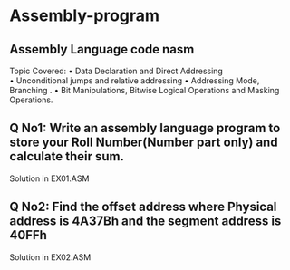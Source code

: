 # Assembly-program
## Assembly Language code  nasm 

Topic Covered:
    • Data Declaration and Direct Addressing  
    • Unconditional jumps and relative addressing 
    • Addressing Mode, Branching .
    • Bit Manipulations, Bitwise Logical Operations and Masking Operations.

## Q No1: Write an assembly language program to store your Roll Number(Number part only) and calculate their sum.
 Solution in EX01.ASM

 
## Q No2: Find the offset address where Physical address is 4A37Bh and the segment address is 40FFh 
 Solution in EX02.ASM


